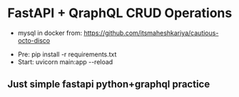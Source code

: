 # FastAPI + QraphQL CRUD Operations
+ mysql in docker
from: <https://github.com/itsmaheshkariya/cautious-octo-disco>

- Pre: pip install -r requirements.txt
- Start: uvicorn main:app --reload

## Just simple fastapi python+graphql practice
